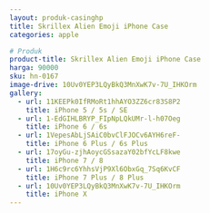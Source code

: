 ```yaml
---
layout: produk-casinghp
title: Skrillex Alien Emoji iPhone Case
categories: apple

# Produk
product-title: Skrillex Alien Emoji iPhone Case
harga: 90000
sku: hn-0167
image-drive: 10Uv0YEP3LQyBkQ3MnXwK7v-7U_IHKOrm
gallery:
  - url: 11KEEPk0IfRMoRt1hhAYO3ZZ6cr83S8P2
    title: iPhone 5 / 5s / SE
  - url: 1-EdGIHLBRYP_FIpNpLQkUMr-l-h07Oeg
    title: iPhone 6 / 6s
  - url: 1VepesAbLjSAiC0bvClFJOCv6AYH6reF-
    title: iPhone 6 Plus / 6s Plus
  - url: 17oyGu-zjhAoycGSsazaY02bfYcLF8kwe
    title: iPhone 7 / 8
  - url: 1H6c9rc6YhhsVjP9Xl6ObxGq_7Sq6KvCF
    title: iPhone 7 Plus / 8 Plus
  - url: 10Uv0YEP3LQyBkQ3MnXwK7v-7U_IHKOrm
    title: iPhone X
---
```

